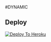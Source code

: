#DYNAMIC

## Deploy
[![Deploy To Heroku](https://www.herokucdn.com/deploy/button.svg)](https://dashboard.heroku.com/new?button-url=https%3A%2F%2Fgithub.com%2FDynamicUserbot%2FHACKEROP-PACK&template=https%3A%2F%2Fgithub.com%2FDynamicUserbot%2FHACKEROP-PACK)
